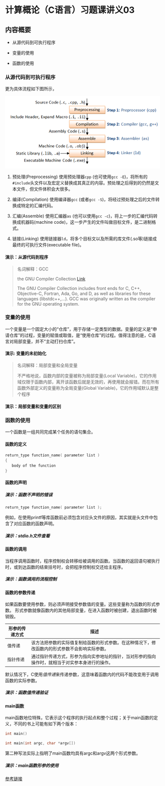 # 计算概论（C语言）习题课讲义03

## 内容概要

- 从源代码到可执行程序

- 变量的使用

- 函数的使用

### 从源代码到可执行程序

更为具体流程如下图所示，

![编译流程](./01.png)

1. 预处理(Preprocessing)
使用预处理器`cpp` (也可使用`gcc -E`)，将所有的`#include`头文件以及宏定义替换成其真正的内容。预处理之后得到的仍然是文本文件，但文件体积会大很多。

2. 编译(Compilation)
使用编译器`gcc` (或者`gcc -S`)，将经过预处理之后的文件转换成特定的汇编代码。

3. 汇编(Assemble)
使用汇编器`as` (也可以使用`gcc -c`)，将上一步的汇编代码转换成机器码(machine code)，这一步产生的文件叫做目标文件，是二进制格式。

4. 链接(Linking)
使用链接器`ld`，将多个目标文以及所需的库文件(.so等)链接成最终的可执行文件(executable file)。

#### 演示：从源代码到程序

> 名词解释：GCC
>
>the GNU Compiler Collection [Link](https://gcc.gnu.org/)
>
> The GNU Compiler Collection includes front ends for C, C++, Objective-C, Fortran, Ada, Go, and D, as well as libraries for these languages (libstdc++,...). GCC was originally written as the compiler for the GNU operating system.

### 变量的使用

一个变量是一个固定大小的“仓库”，用于存储一定类型的数据。变量的定义是“申请仓库”的过程，变量的赋值或取值，是“使用仓库”的过程。值得注意的是，C语言对局部变量，并不“主动打扫仓库”。

#### 演示: 变量的未初始化

> 名词解释：局部变量和全局变量
>
> 不严格地说，函数内部的变量被称为局部变量(Local Variable)，它的作用域仅限于函数内部，离开该函数后就是无效的，再使用就会报错。而在所有函数外部定义的变量称为全局变量(Global Variable)，它的作用域默认是整个程序

#### 演示：局部变量和变量的区别

### 函数的使用

一个函数是一组共同完成某个任务的语句集合。

#### 函数的定义

``` c
return_type function_name( parameter list )
{
   body of the function
}
```

#### 函数的声明

##### 演示：函数不声明的错误

``` c
return_type function_name( parameter list );
```

例如，在使用printf等库函数前必须包含对应头文件的原因，其实就是头文件中包含了对应函数的函数声明。

##### 演示：stdio.h文件查看

#### 函数的调用

当程序调用函数时，程序控制权会转移给被调用的函数。当函数的返回语句被执行时，或到达函数的结束括号时，会把程序控制权交还给主程序。

##### 演示：函数调用的流程控制

#### 函数的参数传递

如果函数要使用参数，则必须声明接受参数值的变量。这些变量称为函数的形式参数。
形式参数就像函数内的其他局部变量，在进入函数时被创建，退出函数时被销毁。

|形参的传递方式    | 描述   |
|-------------   | --------|
|值传递           | 该方法把参数的实际值复制给函数的形式参数。在这种情况下，修改函数内的形式参数不会影响实际参数。|
|指针传递         | 通过指针传递方式，形参为指向实参地址的指针，当对形参的指向操作时，就相当于对实参本身进行的操作。|

默认情况下，C使用*值传递*来传递参数，这意味着函数内的代码不能改变用于调用函数的实际参数。

##### 演示：函数值传递验证

#### main函数

main函数地位特殊，它表示这个程序的执行起点和整个过程；关于main函数的定义，不同的书上可能有如下两个版本：

```c
int main()
```

```c
int main(int argc, char *argv[])
```

第二种写法实际上指明了main函数均具有argc和argv这两个形式参数。

##### 演示：main函数形参的使用

[参考链接](http://www.runoob.com/cprogramming/c-functions.html)